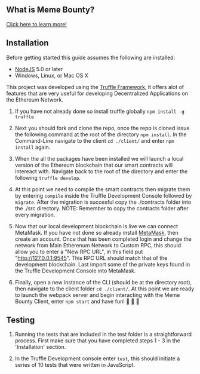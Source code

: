 ## What is Meme Bounty?

[Click here to learn more!](https://medium.com/@scottworks/1-meme-bounty-introduction-33964f51d677)

## Installation

Before getting started this guide assumes the following are installed:

- [NodeJS](https://nodejs.org/en/download/) 5.0 or later
- Windows, Linux, or Mac OS X

This project was developed using the [Truffle Framework](https://truffleframework.com/docs/truffle/overview), it offers alot of features that are very useful for developing Decentralized Applications on the Ethereum Network.

1. If you have not already done so install truffle globally `npm install -g truffle`

2. Next you should fork and clone the repo, once the repo is cloned issue the following command at the root of the directory `npm install`. In the Command-Line navigate to the client `cd ./client/` and enter `npm install` again.

3. When the all the packages have been installed we will launch a local version of the Ethereum blockchain that our smart contracts will intereact with. Navigate back to the root of the directory and enter the following `truffle develop`.

4. At this point we need to compile the smart contracts then migrate them by entering `compile` inside the Truffle Development Console followed by `migrate`. After the migration is succesful copy the ./contracts folder into the ./src directory. NOTE: Remember to copy the contracts folder after every migration.

5. Now that our local development blockchain is live we can connect MetaMask. If you have not done so already install [MetaMask](https://www.metamask.io), then create an account. Once that has been completed login and change the network from Main Etherenum Network to Custom RPC, this should allow you to enter a "New RPC URL", in this field put "http://127.0.0.1:9545". This RPC URL should match that of the development blockchain. Last import some of the private keys found in the Truffle Development Console into MetaMask.

6. Finally, open a new instance of the CLI (should be at the directory root), then navigate to the client folder `cd ./client/`. At this point we are ready to launch the webpack server and begin interacting with the Meme Bounty Client, enter `npm start` and have fun!
   :tada: :tada: :tada:

## Testing

1. Running the tests that are included in the test folder is a straightforward process. First make sure that you have completed steps 1 - 3 in the 'Installation' section.

2. In the Truffle Development console enter `test`, this should initiate a series of 10 tests that were written in JavaScript.
